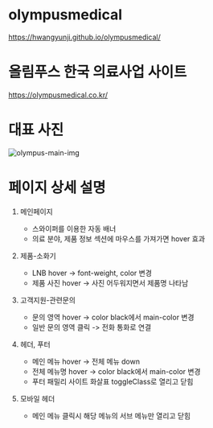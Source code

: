 # olympusmedical
https://hwangyunji.github.io/olympusmedical/



# 올림푸스 한국 의료사업 사이트
https://olympusmedical.co.kr/



# 대표 사진
![olympus-main-img](https://user-images.githubusercontent.com/105402299/187571351-dc3bf61f-93ae-49a7-bedd-f81ad3736226.png)



# 페이지 상세 설명

1. 메인페이지
    - 스와이퍼를 이용한 자동 배너
    - 의료 분야, 제품 정보 섹션에 마우스를 가져가면 hover 효과
  
2. 제품-소화기
    - LNB hover -> font-weight, color 변경
    - 제품 사진 hover -> 사진 어두워지면서 제품명 나타남
  
3. 고객지원-관련문의
    - 문의 영역 hover -> color black에서 main-color 변경
   - 일반 문의 영역 클릭 -> 전화 통화로 연결
  
4. 헤더, 푸터
   - 메인 메뉴 hover -> 전체 메뉴 down
   - 전체 메뉴명 hover -> color black에서 main-color 변경
    - 푸터 패밀리 사이트 화살표 toggleClass로 열리고 닫힘
  
5. 모바일 헤더
    - 메인 메뉴 클릭시 해당 메뉴의 서브 메뉴만 열리고 닫힘
